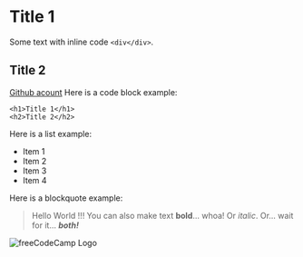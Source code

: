 # Title 1

Some text with inline code ``<div</div>``.
## Title 2
[Github acount](https://github.com/mano8)
Here is a code block example:
```
<h1>Title 1</h1> 
<h2>Title 2</h2> 
```
Here is a list example:
- Item 1
- Item 2
- Item 3
- Item 4

Here is a blockquote example:
> Hello World !!!
You can also make text **bold**... whoa!
Or _italic_.
Or... wait for it... **_both!_**


![freeCodeCamp Logo](https://cdn.freecodecamp.org/testable-projects-fcc/images/fcc_secondary.svg)
